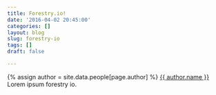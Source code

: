 ```yaml
---
title: Forestry.io!
date: '2016-04-02 20:45:00'
categories: []
layout: blog
slug: forestry-io
tags: []
draft: false

---
```

{% assign author = site.data.people[page.author] %}
<a rel="author"
  href="{{ author.twitter }}"
  title="{{ author.name }}">
    {{ author.name }}
</a>
Lorem ipsum forestry io.